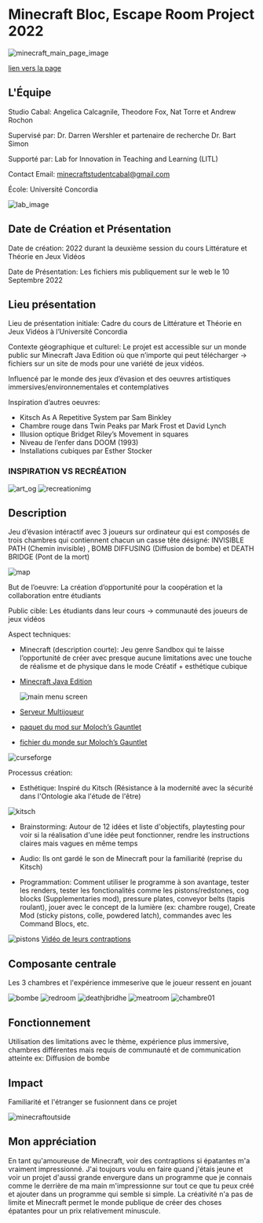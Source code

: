 # Minecraft Bloc, Escape Room Project 2022
![minecraft_main_page_image](https://github.com/user-attachments/assets/9b0c4e1c-7c5a-4d34-b0ef-3d4b2cd29c02)
</br>

[lien vers la page](http://minecraftbloc.milieux.ca/escape-room-project-2022/)


## L'Équipe
Studio Cabal: Angelica Calcagnile, Theodore Fox, Nat Torre et Andrew Rochon 

Supervisé par: Dr. Darren Wershler et partenaire de recherche Dr. Bart Simon

Supporté par: Lab for Innovation in Teaching and Learning (LITL) 

Contact Email: minecraftstudentcabal@gmail.com 

École: Université Concordia 

![lab_image](https://github.com/user-attachments/assets/5ad85d29-cb55-415e-ac35-d6dd981b1bc6)

## Date de Création et Présentation
Date de création: 2022 durant la deuxième session du cours Littérature et Théorie en Jeux Vidéos

Date de Présentation: Les fichiers mis publiquement sur le web le 10 Septembre 2022

## Lieu présentation 
Lieu de présentation initiale: Cadre du cours de Littérature et Théorie en Jeux Vidéos à l’Université Concordia

Contexte géographique et culturel: 
Le projet est accessible sur un monde public sur Minecraft Java Edition où que n’importe qui peut télécharger -> fichiers sur un site de mods pour une variété de jeux vidéos.

Influencé par le monde des jeux d’évasion et des oeuvres artistiques immersives/environnementales et contemplatives

Inspiration d’autres oeuvres: 
- Kitsch As A Repetitive System par Sam Binkley 
- Chambre rouge dans Twin Peaks par Mark Frost et David Lynch 
- Illusion optique Bridget Riley’s Movement in squares
- Niveau de l’enfer dans DOOM (1993)
- Installations cubiques par Esther Stocker

### INSPIRATION VS RECRÉATION </br>
![art_og](https://github.com/user-attachments/assets/d40f5569-e813-4ccd-a06e-ab799967aff0) ![recreationimg](https://github.com/user-attachments/assets/3f383973-650d-4739-b4d4-234f32e7573d)



## Description 
Jeu d’évasion intéractif avec 3 joueurs sur ordinateur qui est composés de trois chambres qui contiennent chacun un casse tête désigné: INVISIBLE PATH (Chemin invisible) , BOMB DIFFUSING (Diffusion de bombe) et DEATH BRIDGE (Pont de la mort)

![map](https://github.com/user-attachments/assets/0bd397d0-c535-42e6-8c3f-bec1816bbabd)


But de l’oeuvre: La création d’opportunité pour la coopération et la collaboration entre étudiants 

Public cible: Les étudiants dans leur cours -> communauté des joueurs de jeux vidéos

Aspect techniques: 
- Minecraft (description courte): Jeu genre Sandbox qui te laisse l’opportunité de créer avec presque aucune limitations avec une touche de réalisme et de physique dans le mode Créatif + esthétique cubique
- [Minecraft Java Edition](https://www.minecraft.net/en-us/store/minecraft-java-bedrock-edition-pc)
  
  ![main menu screen](https://github.com/user-attachments/assets/7d9c4b74-74be-4790-ac32-2e7dc8919f82)

- [Serveur Multijoueur](https://www.minecraft.net/en-us/download/server)
- [paquet du mod sur Moloch’s Gauntlet](https://www.curseforge.com/minecraft/modpacks/molochs-gauntlet-essential-mods)
- [fichier du monde sur Moloch’s Gauntlet](https://www.curseforge.com/minecraft/worlds/molochs-gauntlet-escape-to-modernity)

![curseforge](https://github.com/user-attachments/assets/257b93d5-22f5-4154-9bf9-c7eba8f6abd7)


Processus création: 
- Esthétique: Inspiré du Kitsch (Résistance à la modernité avec la sécurité dans l'Ontologie aka l'étude de l'être)

![kitsch](https://github.com/user-attachments/assets/42b6447b-bdc5-43be-9f15-24466d888476)

- Brainstorming: Autour de 12 idées et liste d'objectifs, playtesting pour voir si la réalisation d'une idée peut fonctionner, rendre les instructions claires mais vagues en même temps
  
- Audio: Ils ont gardé le son de Minecraft pour la familiarité (reprise du Kitsch)
  
- Programmation: Comment utiliser le programme à son avantage, tester les renders, tester les fonctionalités comme les pistons/redstones, cog blocks (Supplementaries mod), pressure plates, conveyor belts (tapis roulant), jouer avec le concept de la lumière (ex: chambre rouge), Create Mod (sticky pistons, colle, powdered latch), commandes avec les Command Blocs, etc. 
   
![pistons](https://github.com/user-attachments/assets/a10861dd-0e0b-4f3a-b224-b241726a0ae2)
[Vidéo de leurs contraptions](https://youtu.be/egRfEE2Ok3I?si=I1ebwa0AU-uzS0j-)

## Composante centrale
Les 3 chambres et l'expérience immeserive que le joueur ressent en jouant 

![bombe](https://github.com/user-attachments/assets/8fab695d-7100-4673-98b5-f26195e6d9c0)
![redroom](https://github.com/user-attachments/assets/82999615-8869-4d8a-bc2f-40f47fd835cb)
![deathjbridhe](https://github.com/user-attachments/assets/3b038d9d-74ba-4bc4-96d5-e03df55ab082)
![meatroom](https://github.com/user-attachments/assets/a560f104-c1ac-45cb-8bfa-552e92b25696)
![chambre01](https://github.com/user-attachments/assets/74943235-c57c-4b60-be0c-f4ac9cb5ba68)

## Fonctionnement
   Utilisation des limitations avec le thème, expérience plus immersive, chambres différentes mais requis de communauté et de communication atteinte ex: Diffusion de bombe 

## Impact
Familiarité et l'étranger se fusionnent dans ce projet

![minecraftoutside](https://github.com/user-attachments/assets/72e295b9-2bae-4678-aa35-74f3fced34cd)

## Mon appréciation
En tant qu'amoureuse de Minecraft, voir des contraptions si épatantes m'a vraiment impressionné. J'ai toujours voulu en faire quand j'étais jeune et voir un projet d'aussi grande envergure dans un programme que je connais comme le derrière de ma main m'impressionne sur tout ce que tu peux créé et ajouter dans un programme qui semble si simple. La créativité n'a pas de limite et Minecraft permet le monde publique de créer des choses épatantes pour un prix relativement minuscule. 





